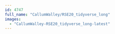 ```yaml
---
id: 4747
full_name: "CallumWalley/RSE20_tidyverse_long"
images: 
  - "CallumWalley-RSE20_tidyverse_long-latest"
---
```

